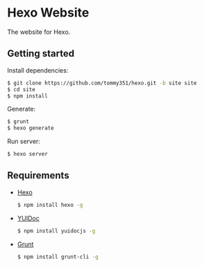 # Hexo Website

The website for Hexo.

## Getting started

Install dependencies:

``` bash
$ git clone https://github.com/tommy351/hexo.git -b site site
$ cd site
$ npm install
```

Generate:

``` bash
$ grunt
$ hexo generate
```

Run server:

``` bash
$ hexo server
```

## Requirements

- [Hexo](http://zespia.tw/hexo/)

	``` bash
  $ npm install hexo -g
  ```

- [YUIDoc](http://yui.github.io/yuidoc/)

	``` bash
	$ npm install yuidocjs -g
	```

- [Grunt](http://gruntjs.com/)

	``` bash
	$ npm install grunt-cli -g
	```